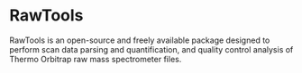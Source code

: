 # RawTools
RawTools is an open-source and freely available package designed to perform scan data parsing and quantification, and quality control analysis of Thermo Orbitrap raw mass spectrometer files.
